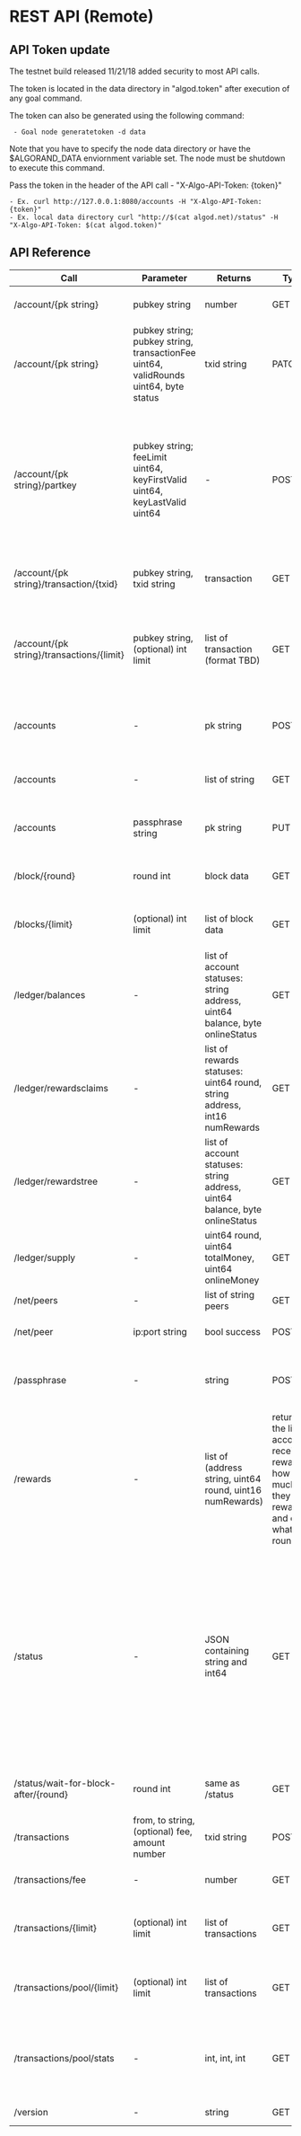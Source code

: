 # REST API (Remote)

## API Token update

The testnet build released 11/21/18 added security to most API calls.

The token is located in the data directory in "algod.token" after execution of any goal command.

The token can also be generated using the following command:

     - Goal node generatetoken -d data

Note that you have to specify the node data directory or have the $ALGORAND_DATA enviornment variable set.
The node must be shutdown to execute this command.

Pass the token in the header of the API call - "X-Algo-API-Token: {token}"

    - Ex. curl http://127.0.0.1:8080/accounts -H "X-Algo-API-Token:{token}"
    - Ex. local data directory curl "http://$(cat algod.net)/status" -H "X-Algo-API-Token: $(cat algod.token)" 

## API Reference

| Call | Parameter | Returns | Type | Description |
|------|-----------|---------|------|-------------|
|/account/{pk string}|pubkey string|number|GET|Returns the balance of \{ pk string \}|/account/{pk string}/passphrase|passphrase string	GET|Returns the passphrase of \{ pk string\}|
|/account/{pk string}|pubkey string; pubkey string, transactionFee uint64, validRounds uint64, byte status|txid string|PATCH| Creates and broadcasts either a "go online" or "go offline" transaction, and returns the txid of that transaction
|/account/{pk string}/partkey|pubkey string; feeLimit uint64, keyFirstValid uint64, keyLastValid uint64|-|POST| Attempts to create and store a participation key with the passed fee limit. Key will be valid from round keyFirstValid to round keyLastValid. Key will be used for going online/participating in consensus.
|/account/{pk string}/transaction/{txid}|pubkey string, txid string|transaction|GET|Returns the specific transaction information|
|/account/{pk string}/transactions/{limit}|pubkey string, (optional) int limit|list of transaction (format TBD)|GET|Return a list of public key's n recent transactions within the given range. The number of results is limited by the limit parameter.|
|/accounts|-|pk string|POST|Creates a new account and returns the corresponding public key|
|/accounts|-|list of string|GET|Returns the list of accounts registered on the node|
|/accounts|passphrase string|pk string|PUT|Given a passphrase returns the user account|
|/block/{round}|round int|block data|GET|Given a round number, returns the block information|
|/blocks/{limit}|(optional) int limit|list of block data|GET|gives the block information about the {limit} most recent blocks
|/ledger/balances|-|list of account statuses: string address, uint64 balance, byte onlineStatus|GET|Returns the list of all accounts with balances, and whether they are Online
|/ledger/rewardsclaims|-|list of rewards statuses: uint64 round, string address, int16 numRewards|GET|Returns the list of all outstanding, valid, Rewards claims
|/ledger/rewardstree|-|list of account statuses: string address, uint64 balance, byte onlineStatus|GET|Returns the list of all accounts in the current rewards tree
|/ledger/supply|-|uint64 round, uint64 totalMoney, uint64 onlineMoney|GET|returns the current token supply as tracked by the ledger
|/net/peers|-|list of string peers|GET|get the node's peer list
|/net/peer|ip:port string|bool success|POST|attempt to add the passed peer to the node's peer list
|/passphrase|-|string|POST|Generates, and then returns, a cryptographically secure passphrase.|
|/rewards|-|list of (address string, uint64 round, uint16 numRewards)|returns the list of accounts receiving rewards, how much they were rewarded, and on what round
|/status|-|JSON containing string and int64|GET|Returns the current status of the node: the last round seen, the last consensus version supported, the next consensus version to use, the round at which the next consensus version will apply, whether the next consesnsus version is supported by this node, the time since last round, and the catchup time.
|/status/wait-for-block-after/{round}|round int|same as /status|GET|waits for the passed round, and then returns the status
|/transactions|from, to string, (optional) fee, amount number|txid string|POST|Posts transaction to the network|
|/transactions/fee|-|number|GET|Returns the current suggested fee in the network|
|/transactions/{limit}|(optional) int limit|list of transactions|GET|Returns the list of confirmed transactions from all accounts on the node.|
|/transactions/pool/{limit}|(optional) int limit|list of transactions|GET|Returns the list of pending transactions (from any account) in the transaction pool
|/transactions/pool/stats|-|int, int, int|GET|Returns the current transaction pool stats: the number of transactions confirmed, outstanding, and expired.
|/version|-|string|GET|Returns Algorand's node version|
